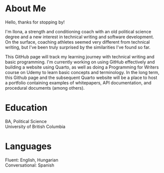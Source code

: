 # About Me

Hello, thanks for stopping by! 

I'm Ilona, a strength and conditioning coach with an old political science degree and a new interest in technical writing and software development. On the surface, coaching athletes seemed very different from technical writing, but I've been truly surprised by the similarities I've found so far.

This GitHub page will track my learning journey with technical writing and basic programming. I'm currently working on using GitHub effectively and building a website using Quarto, as well as doing a Programming for Writers course on Udemy to learn basic concepts and terminology. In the long term, this Github page and the subsequent Quarto website will be a place to host a portfolio containing examples of whitepapers, API documentation, and procedural documents (among others). 

# Education

BA, Political Science  
University of British Columbia

# Languages

Fluent: English, Hungarian  
Conversational: Spanish
